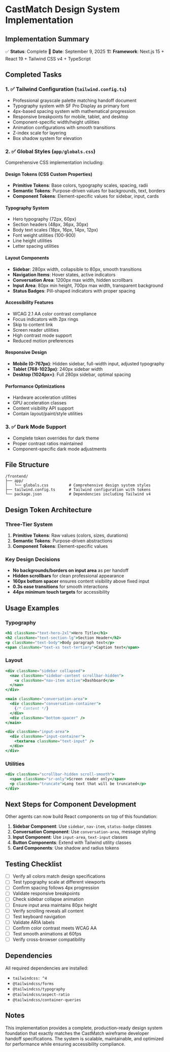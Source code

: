 # CastMatch Design System Implementation

## Implementation Summary
✅ **Status**: Complete
📅 **Date**: September 9, 2025
🏗️ **Framework**: Next.js 15 + React 19 + Tailwind CSS v4 + TypeScript

## Completed Tasks

### 1. ✅ Tailwind Configuration (`tailwind.config.ts`)
- Professional grayscale palette matching handoff document
- Typography system with SF Pro Display as primary font
- 4px-based spacing system with mathematical progression
- Responsive breakpoints for mobile, tablet, and desktop
- Component-specific width/height utilities
- Animation configurations with smooth transitions
- Z-index scale for layering
- Box shadow system for elevation

### 2. ✅ Global Styles (`app/globals.css`)
Comprehensive CSS implementation including:

#### Design Tokens (CSS Custom Properties)
- **Primitive Tokens**: Base colors, typography scales, spacing, radii
- **Semantic Tokens**: Purpose-driven values for backgrounds, text, borders
- **Component Tokens**: Element-specific values for sidebar, input, cards

#### Typography System
- Hero typography (72px, 60px)
- Section headers (48px, 36px, 30px)
- Body text scales (18px, 16px, 14px, 12px)
- Font weight utilities (100-900)
- Line height utilities
- Letter spacing utilities

#### Layout Components
- **Sidebar**: 280px width, collapsible to 80px, smooth transitions
- **Navigation Items**: Hover states, active indicators
- **Conversation Area**: 1200px max width, hidden scrollbars
- **Input Area**: 80px min height, 700px max width, transparent background
- **Status Badges**: Pill-shaped indicators with proper spacing

#### Accessibility Features
- WCAG 2.1 AA color contrast compliance
- Focus indicators with 2px rings
- Skip to content link
- Screen reader utilities
- High contrast mode support
- Reduced motion preferences

#### Responsive Design
- **Mobile (0-767px)**: Hidden sidebar, full-width input, adjusted typography
- **Tablet (768-1023px)**: 240px sidebar width
- **Desktop (1024px+)**: Full 280px sidebar, optimal spacing

#### Performance Optimizations
- Hardware acceleration utilities
- GPU acceleration classes
- Content visibility API support
- Contain layout/paint/style utilities

### 3. ✅ Dark Mode Support
- Complete token overrides for dark theme
- Proper contrast ratios maintained
- Component-specific dark mode adjustments

## File Structure

```
/frontend/
├── app/
│   └── globals.css         # Comprehensive design system styles
├── tailwind.config.ts      # Tailwind configuration with tokens
└── package.json            # Dependencies including Tailwind v4
```

## Design Token Architecture

### Three-Tier System
1. **Primitive Tokens**: Raw values (colors, sizes, durations)
2. **Semantic Tokens**: Purpose-driven abstractions
3. **Component Tokens**: Element-specific values

### Key Design Decisions
- **No backgrounds/borders on input area** as per handoff
- **Hidden scrollbars** for clean professional appearance
- **160px bottom spacer** ensures content visibility above fixed input
- **0.3s ease transitions** for smooth interactions
- **44px minimum touch targets** for accessibility

## Usage Examples

### Typography
```jsx
<h1 className="text-hero-2xl">Hero Title</h1>
<h2 className="text-section-lg">Section Header</h2>
<p className="text-body">Body paragraph text</p>
<span className="text-xs text-tertiary">Caption text</span>
```

### Layout
```jsx
<div className="sidebar collapsed">
  <nav className="sidebar-content scrollbar-hidden">
    <a className="nav-item active">Dashboard</a>
  </nav>
</div>

<main className="conversation-area">
  <div className="conversation-container">
    {/* Content */}
  </div>
  <div className="bottom-spacer" />
</main>

<div className="input-area">
  <div className="input-container">
    <textarea className="text-input" />
  </div>
</div>
```

### Utilities
```jsx
<div className="scrollbar-hidden scroll-smooth">
  <span className="sr-only">Screen reader only</span>
  <p className="truncate">Long text that will be truncated</p>
</div>
```

## Next Steps for Component Development

Other agents can now build React components on top of this foundation:

1. **Sidebar Component**: Use `sidebar`, `nav-item`, `status-badge` classes
2. **Conversation Component**: Use `conversation-area`, message styling
3. **Input Component**: Use `input-area`, `text-input` classes
4. **Button Components**: Extend with Tailwind utility classes
5. **Card Components**: Use shadow and radius tokens

## Testing Checklist

- [ ] Verify all colors match design specifications
- [ ] Test typography scale at different viewports
- [ ] Confirm spacing follows 4px progression
- [ ] Validate responsive breakpoints
- [ ] Check sidebar collapse animation
- [ ] Ensure input area maintains 80px height
- [ ] Verify scrolling reveals all content
- [ ] Test keyboard navigation
- [ ] Validate ARIA labels
- [ ] Confirm color contrast meets WCAG AA
- [ ] Test smooth animations at 60fps
- [ ] Verify cross-browser compatibility

## Dependencies

All required dependencies are installed:
- `tailwindcss: ^4`
- `@tailwindcss/forms`
- `@tailwindcss/typography`
- `@tailwindcss/aspect-ratio`
- `@tailwindcss/container-queries`

## Notes

This implementation provides a complete, production-ready design system foundation that exactly matches the CastMatch wireframe developer handoff specifications. The system is scalable, maintainable, and optimized for performance while ensuring accessibility compliance.